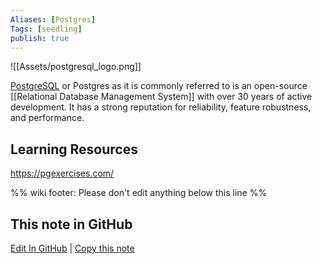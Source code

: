 ```yaml
---
Aliases: [Postgres]
Tags: [seedling]
publish: true
---
```


![[Assets/postgresql_logo.png]]

[PostgreSQL](https://www.postgresql.org/) or Postgres as it is commonly referred to is an open-source [[Relational Database Management System]] with over 30 years of active development. It has a strong reputation for reliability, feature robustness, and performance.

## Learning Resources

https://pgexercises.com/

%% wiki footer: Please don't edit anything below this line %%

## This note in GitHub

<span class="git-footer">[Edit In GitHub](https://github.dev/data-engineering-community/data-engineering-wiki/blob/main/Tools/Databases/PostgreSQL.md "git-hub-edit-note") | [Copy this note](https://raw.githubusercontent.com/data-engineering-community/data-engineering-wiki/main/Tools/Databases/PostgreSQL.md "git-hub-copy-note") </span>
